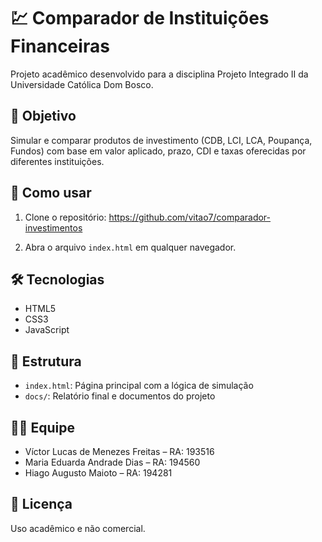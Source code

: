 # 💹 Comparador de Instituições Financeiras

Projeto acadêmico desenvolvido para a disciplina Projeto Integrado II da Universidade Católica Dom Bosco.

## 🎯 Objetivo
Simular e comparar produtos de investimento (CDB, LCI, LCA, Poupança, Fundos) com base em valor aplicado, prazo, CDI e taxas oferecidas por diferentes instituições.

## 🚀 Como usar
1. Clone o repositório:
https://github.com/vitao7/comparador-investimentos

3. Abra o arquivo `index.html` em qualquer navegador.

## 🛠️ Tecnologias
- HTML5
- CSS3
- JavaScript

## 📁 Estrutura
- `index.html`: Página principal com a lógica de simulação
- `docs/`: Relatório final e documentos do projeto

## 👨‍💻 Equipe
- Víctor Lucas de Menezes Freitas – RA: 193516  
- Maria Eduarda Andrade Dias – RA: 194560  
- Hiago Augusto Maioto – RA: 194281

## 📄 Licença
Uso acadêmico e não comercial.

